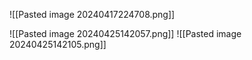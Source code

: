 ![[Pasted image 20240417224708.png]]

![[Pasted image 20240425142057.png]]
![[Pasted image 20240425142105.png]]
